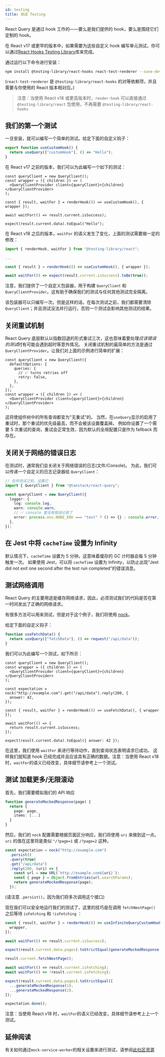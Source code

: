 ```yaml
---
id: testing
title: 测试 Testing
---
```


React Query 是通过 hook 工作的——要么是我们提供的 hook，要么是围绕它们定制的 hook。

在 React v17 或更早的版本中，如果需要为这些自定义 hook 编写单元测试，你可以通过[React Hooks Testing Library](https://react-hooks-testing-library.com/)库来完成。

通过运行以下命令进行安装：

```sh
npm install @testing-library/react-hooks react-test-renderer --save-dev
```

(`react-test-renderer` 是 `@testing-library/react-hooks` 的对等依赖项，并且需要与你使用的 React 版本相对应。)

> 注意：当使用 React v18 或更高版本时，`render-hook` 可以直接通过 `@testing-library/react` 包使用，不再需要 `@testing-library/react-hooks`

## 我们的第一个测试

一旦安装，就可以编写一个简单的测试。给定下面的自定义钩子：

```ts
export function useCustomHook() {
  return useQuery(["customHook"], () => "Hello");
}
```

在 React v17 之前的版本，我们可以为此编写一个如下的测试：

```tsx
const queryClient = new QueryClient();
const wrapper = ({ children }) => (
  <QueryClientProvider client={queryClient}>{children}</QueryClientProvider>
);

const { result, waitFor } = renderHook(() => useCustomHook(), { wrapper });

await waitFor(() => result.current.isSuccess);

expect(result.current.data).toEqual("Hello");
```

在 React v18 之后的版本，`waitFor` 的语义发生了变化，上面的测试需要做一定的修改：

```ts
import { renderHook, waitFor } from "@testing-library/react";

...

const { result } = renderHook(() => useCustomHook(), { wrapper });

await waitFor(() => expect(result.current.isSuccess).toBe(true));
```

注意，我们提供了一个自定义包装器，用于构建 `QueryClient` 和 `QueryClientProvider`。这有助于确保我们的测试与任何其他测试完全隔离。

该包装器可以只编写一次。但是这样的话，在每次测试之前，我们都需要清除 `QueryClient`；并且测试没法并行运行，否则一个测试会影响其他测试的结果。

## 关闭重试机制

React Query 底层默认以指数回退的形式重试三次，这也意味着要处理*应该错误的测试*时有可能会遇到超时等意外情况。
关闭重试机制的最简单的方法是通过`QueryClientProvider`。让我们对上面的示例进行简单的扩展：

```tsx
const queryClient = new QueryClient({
  defaultOptions: {
    queries: {
      // ✅ turns retries off
      retry: false,
    },
  },
});
const wrapper = ({ children }) => (
  <QueryClientProvider client={queryClient}>{children}</QueryClientProvider>
);
```

这将使组件树中的所有查询都变为"无重试"的。
当然，在`useQuery`显示的启用了重试时，那个重试的优先级最高，而不会被该设置覆盖掉。
例如你设置了一个需要 5 次重试的查询，重试会正常生效，因为默认的全局配置只是作为 fallback 而存在。

## 关闭关于网络的错误日志

在测试时，通常我们会关闭关于网络错误的日志(文件/Console)。
为此，我们可以传递一个自定义的日志记录器给 `QueryClient`：

```ts
// 在你测试之前，设置它
import { QueryClient } from "@tanstack/react-query";

const queryClient = new QueryClient({
  logger: {
    log: console.log,
    warn: console.warn,
    // ✅ console 里没有错误记录了
    error: process.env.NODE_ENV === "test" ? () => {} : console.error,
  },
});
```

## 在 Jest 中将 `cacheTime` 设置为 Infinity

默认情况下，`cacheTime` 设置为 5 分钟。这意味着缓存的 GC 计时器会每 5 分钟触发一次。
如果使用 Jest，可以将 `cacheTime` 设置为 Infinity，以防止出现“Jest did not exit one second after the test run completed”的错误消息。

## 测试网络调用

React Query 的主要用途是缓存网络请求，因此，必须测试我们的代码是否在第一时间发出了正确的网络请求。

有很多方法可以用来测试，但是对于这个例子，我们将使用 [nock](https://www.npmjs.com/package/nock)。

给定下面的自定义钩子：

```ts
function useFetchData() {
  return useQuery(["fetchData"], () => request("/api/data"));
}
```

我们可以为此编写一个测试，如下所示：

```tsx
const queryClient = new QueryClient();
const wrapper = ({ children }) => (
  <QueryClientProvider client={queryClient}>{children}</QueryClientProvider>
);

const expectation = nock("http://example.com").get("/api/data").reply(200, {
  answer: 42,
});

const { result, waitFor } = renderHook(() => useFetchData(), { wrapper });

await waitFor(() => {
  return result.current.isSuccess;
});

expect(result.current.data).toEqual({ answer: 42 });
```

在这里，我们使用 `waitFor` 来进行等待动作，直到查询状态表明请求已成功。
这样我们就知道 hook 已经完成并且应该具有正确的数据。注意：当使用 React v18 时，`waitFor`的语义已经改变，具体细节请参考上一个测试。

## 测试 加载更多/无限滚动

首先，我们需要模拟我们的 API 响应

```ts
function generateMockedResponse(page) {
  return {
    page: page,
    items: [...]
  }
}
```

然后，我们的 `nock` 配置需要根据页面区分响应，我们将使用 `uri` 来做到这一点。
`uri` 的值在这里将是类似 `"/?page=1` 或 `/?page=2` 这种。

```ts
const expectation = nock("http://example.com")
  .persist()
  .query(true)
  .get("/api/data")
  .reply(200, (uri) => {
    const url = new URL(`http://example.com${uri}`);
    const { page } = Object.fromEntries(url.searchParams);
    return generateMockedResponse(page);
  });
```

(请注意 `.persist()`，因为我们将多次调用这个接口)

现在我们可以安全地运行我们的测试了，这里的技巧是在调用 `fetchNextPage()` 之后等待 `isFetching` 和 `!isFetching` ：

```ts
const { result, waitFor } = renderHook(() => useInfiniteQueryCustomHook(), {
  wrapper,
});

await waitFor(() => result.current.isSuccess);

expect(result.current.data.pages).toStrictEqual(generateMockedResponse(1));

result.current.fetchNextPage();

await waitFor(() => result.current.isFetching);
await waitFor(() => !result.current.isFetching);

expect(result.current.data.pages).toStrictEqual([
  ...generateMockedResponse(1),
  ...generateMockedResponse(2),
]);

expectation.done();
```

注意：当使用 React v18 时，`waitFor`的语义已经改变，具体细节请参考上上一个测试。

## 延伸阅读

有关如何通过`mock-service-worker`的相关设置来进行测试，请参阅[此社区资源](https://tanstack.com/query/v4/docs/community/tkdodos-blog#5-testing-react-query)
